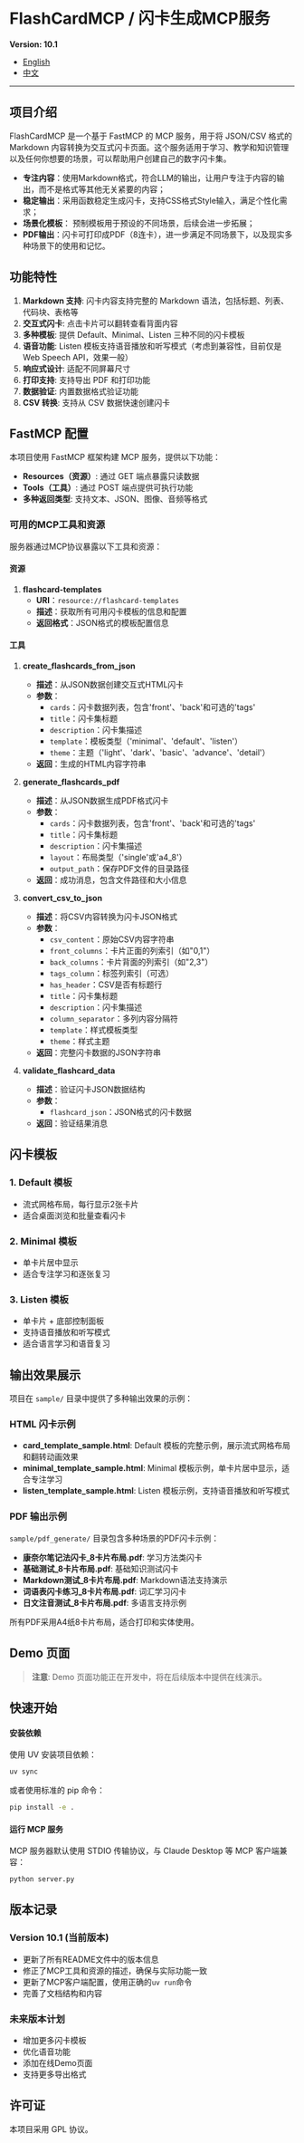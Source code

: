 # FlashCardMCP / 闪卡生成MCP服务

**Version: 10.1**

- [English](README_en.md)
- [中文](README_zh.md)

---

## 项目介绍

FlashCardMCP 是一个基于 FastMCP 的 MCP 服务，用于将 JSON/CSV 格式的 Markdown 内容转换为交互式闪卡页面。这个服务适用于学习、教学和知识管理以及任何你想要的场景，可以帮助用户创建自己的数字闪卡集。
- **专注内容**：使用Markdown格式，符合LLM的输出，让用户专注于内容的输出，而不是格式等其他无关紧要的内容；
- **稳定输出**：采用函数稳定生成闪卡，支持CSS格式Style输入，满足个性化需求；
- **场景化模板**： 预制模板用于预设的不同场景，后续会进一步拓展；
- **PDF输出**：闪卡可打印成PDF（8连卡），进一步满足不同场景下，以及现实多种场景下的使用和记忆。

## 功能特性

1. **Markdown 支持**: 闪卡内容支持完整的 Markdown 语法，包括标题、列表、代码块、表格等
2. **交互式闪卡**: 点击卡片可以翻转查看背面内容
3. **多种模板**: 提供 Default、Minimal、Listen 三种不同的闪卡模板
4. **语音功能**: Listen 模板支持语音播放和听写模式（考虑到兼容性，目前仅是Web Speech API，效果一般）
5. **响应式设计**: 适配不同屏幕尺寸
6. **打印支持**: 支持导出 PDF 和打印功能
7. **数据验证**: 内置数据格式验证功能
8. **CSV 转换**: 支持从 CSV 数据快速创建闪卡

## FastMCP 配置

本项目使用 FastMCP 框架构建 MCP 服务，提供以下功能：

- **Resources（资源）**: 通过 GET 端点暴露只读数据
- **Tools（工具）**: 通过 POST 端点提供可执行功能
- **多种返回类型**: 支持文本、JSON、图像、音频等格式

### 可用的MCP工具和资源

服务器通过MCP协议暴露以下工具和资源：

#### 资源

1. **flashcard-templates**
   - **URI**：`resource://flashcard-templates`
   - **描述**：获取所有可用闪卡模板的信息和配置
   - **返回格式**：JSON格式的模板配置信息

#### 工具

1. **create_flashcards_from_json**
   - **描述**：从JSON数据创建交互式HTML闪卡
   - **参数**：
     - `cards`：闪卡数据列表，包含'front'、'back'和可选的'tags'
     - `title`：闪卡集标题
     - `description`：闪卡集描述
     - `template`：模板类型（'minimal'、'default'、'listen'）
     - `theme`：主题（'light'、'dark'、'basic'、'advance'、'detail'）
   - **返回**：生成的HTML内容字符串

2. **generate_flashcards_pdf**
   - **描述**：从JSON数据生成PDF格式闪卡
   - **参数**：
     - `cards`：闪卡数据列表，包含'front'、'back'和可选的'tags'
     - `title`：闪卡集标题
     - `description`：闪卡集描述
     - `layout`：布局类型（'single'或'a4_8'）
     - `output_path`：保存PDF文件的目录路径
   - **返回**：成功消息，包含文件路径和大小信息

3. **convert_csv_to_json**
   - **描述**：将CSV内容转换为闪卡JSON格式
   - **参数**：
     - `csv_content`：原始CSV内容字符串
     - `front_columns`：卡片正面的列索引（如"0,1"）
     - `back_columns`：卡片背面的列索引（如"2,3"）
     - `tags_column`：标签列索引（可选）
     - `has_header`：CSV是否有标题行
     - `title`：闪卡集标题
     - `description`：闪卡集描述
     - `column_separator`：多列内容分隔符
     - `template`：样式模板类型
     - `theme`：样式主题
   - **返回**：完整闪卡数据的JSON字符串

4. **validate_flashcard_data**
   - **描述**：验证闪卡JSON数据结构
   - **参数**：
     - `flashcard_json`：JSON格式的闪卡数据
   - **返回**：验证结果消息

## 闪卡模板

### 1. Default 模板
- 流式网格布局，每行显示2张卡片
- 适合桌面浏览和批量查看闪卡

### 2. Minimal 模板
- 单卡片居中显示
- 适合专注学习和逐张复习

### 3. Listen 模板
- 单卡片 + 底部控制面板
- 支持语音播放和听写模式
- 适合语言学习和语音复习

## 输出效果展示

项目在 `sample/` 目录中提供了多种输出效果的示例：

### HTML 闪卡示例
- **card_template_sample.html**: Default 模板的完整示例，展示流式网格布局和翻转动画效果
- **minimal_template_sample.html**: Minimal 模板示例，单卡片居中显示，适合专注学习
- **listen_template_sample.html**: Listen 模板示例，支持语音播放和听写模式

### PDF 输出示例
`sample/pdf_generate/` 目录包含多种场景的PDF闪卡示例：
- **康奈尔笔记法闪卡_8卡片布局.pdf**: 学习方法类闪卡
- **基础测试_8卡片布局.pdf**: 基础知识测试闪卡
- **Markdown测试_8卡片布局.pdf**: Markdown语法支持演示
- **词语表闪卡练习_8卡片布局.pdf**: 词汇学习闪卡
- **日文注音测试_8卡片布局.pdf**: 多语言支持示例

所有PDF采用A4纸8卡片布局，适合打印和实体使用。

## Demo 页面

> **注意**: Demo 页面功能正在开发中，将在后续版本中提供在线演示。

## 快速开始

#### 安装依赖

使用 UV 安装项目依赖：

```bash
uv sync
```

或者使用标准的 pip 命令：

```bash
pip install -e .
```

#### 运行 MCP 服务

MCP 服务器默认使用 STDIO 传输协议，与 Claude Desktop 等 MCP 客户端兼容：

```bash
python server.py
```

## 版本记录

### Version 10.1 (当前版本)
- 更新了所有README文件中的版本信息
- 修正了MCP工具和资源的描述，确保与实际功能一致
- 更新了MCP客户端配置，使用正确的`uv run`命令
- 完善了文档结构和内容

### 未来版本计划
- 增加更多闪卡模板
- 优化语音功能
- 添加在线Demo页面
- 支持更多导出格式

## 许可证

本项目采用 GPL 协议。